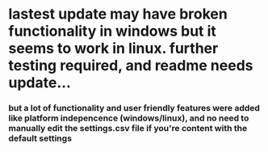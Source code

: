# lastest update may have broken functionality in windows but it seems to work in linux. further testing required, and readme needs update...
### but a lot of functionality and user friendly features were added like platform indepencence (windows/linux), and no need to manually edit the settings.csv file if you're content with the default settings
